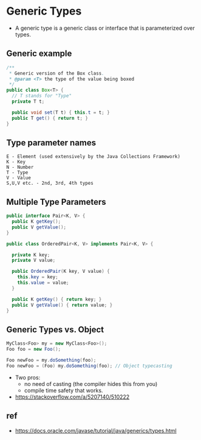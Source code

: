 # Generic Types
- A generic type is a generic class or interface that is parameterized over types.

## Generic example

```java
/**
 * Generic version of the Box class.
 * @param <T> the type of the value being boxed
 */
public class Box<T> {
  // T stands for "Type"
  private T t;

  public void set(T t) { this.t = t; }
  public T get() { return t; }
}
```

## Type parameter names

```
E - Element (used extensively by the Java Collections Framework)
K - Key
N - Number
T - Type
V - Value
S,U,V etc. - 2nd, 3rd, 4th types
```

## Multiple Type Parameters

```java
public interface Pair<K, V> {
  public K getKey();
  public V getValue();
}

public class OrderedPair<K, V> implements Pair<K, V> {

  private K key;
  private V value;

  public OrderedPair(K key, V value) {
    this.key = key;
    this.value = value;
  }

  public K getKey()	{ return key; }
  public V getValue() { return value; }
}
```

## Generic Types vs. Object
```java
MyClass<Foo> my = new MyClass<Foo>();
Foo foo = new Foo();

Foo newFoo = my.doSomething(foo);
Foo newFoo = (Foo) my.doSomething(foo); // Object typecasting
```

- Two pros:
  * no need of casting (the compiler hides this from you)
  * compile time safety that works.
- https://stackoverflow.com/a/5207140/510222

## ref
  * https://docs.oracle.com/javase/tutorial/java/generics/types.html
